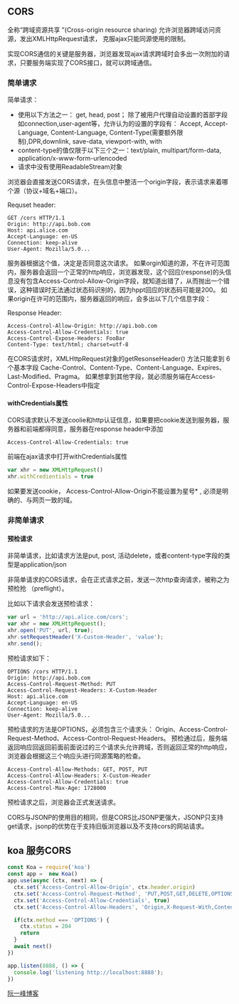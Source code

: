 ## CORS

全称“跨域资源共享 ”(Cross-origin resource sharing)
允许浏览器跨域访问资源，发出XMLHttpRequest请求， 克服ajax只能同源使用的限制。

实现CORS通信的关键是服务器，浏览器发现ajax请求跨域时会多出一次附加的请求，只要服务端实现了CORS接口，就可以跨域通信。

### 简单请求

简单请求：
- 使用以下方法之一： get, head, post； 除了被用户代理自动设置的首部字段如connection,user-agent等，允许认为的设置的字段有：
Accept, Accept-Language, Content-Language, Content-Type(需要额外限制),DPR,downlink, save-data, viewport-with, with
- content-type的值仅限于以下三个之一：text/plain, multipart/form-data, application/x-www-form-urlencoded
- 请求中没有使用ReadableStream对象

浏览器会直接发送CORS请求，在头信息中整洁一个origin字段，表示请求来着哪个源（协议+域名+端口）。

Requset header:
```
GET /cors HTTP/1.1
Origin: http://api.bob.com
Host: api.alice.com
Accept-Language: en-US
Connection: keep-alive
User-Agent: Mozilla/5.0...
```

服务器根据这个值，决定是否同意这次请求。
如果orgin知道的源，不在许可范围内，服务器会返回一个正常的http响应，浏览器发现，这个回应(response)的头信息没有包含Access-Control-Allow-Origin字段，就知道出错了，从而抛出一个错误，这种错误时无法通过状态码识别的，因为hppt回应的状态码可能是200。
如果origin在许可的范围内，服务器返回的响应，会多出以下几个信息字段：

Response Header:
```
Access-Control-Allow-Origin: http://api.bob.com
Access-Control-Allow-Credentials: true
Access-Control-Expose-Headers: FooBar
Content-Type: text/html; charset=utf-8
```
在CORS请求时，XMLHttpRequest对象的getResonseHeader() 方法只能拿到 6个基本字段
Cache-Control、Content-Type、Content-Language、Expires、Last-Modified、Pragma。
如果想拿到其他字段，就必须服务端在Access-Control-Expose-Headers中指定

#### withCredentials属性

CORS请求默认不发送coolie和http认证信息，如果要把cookie发送到服务器，服务器和前端都得同意，服务器在response header中添加
```
Access-Control-Allow-Credentials: true
```
前端在ajax请求中打开withCredentials属性
```js
var xhr = new XMLHttpRequest()
xhr.withCredientials = true
```

如果要发送cookie， Access-Control-Allow-Origin不能设置为星号* , 必须是明确的、与网页一致的域。

### 非简单请求

#### 预检请求
非简单请求，比如请求方法是put, post, 活动delete，或者content-type字段的类型是application/json

非简单请求的CORS请求，会在正式请求之前，发送一次http查询请求，被称之为预检抢 （preflight）。

比如以下请求会发送预检请求：
```js
var url = 'http://api.alice.com/cors';
var xhr = new XMLHttpRequest();
xhr.open('PUT', url, true);
xhr.setRequestHeader('X-Custom-Header', 'value');
xhr.send();
```

预检请求如下：

```
OPTIONS /cors HTTP/1.1
Origin: http://api.bob.com
Access-Control-Request-Method: PUT
Access-Control-Request-Headers: X-Custom-Header
Host: api.alice.com
Accept-Language: en-US
Connection: keep-alive
User-Agent: Mozilla/5.0...
```
预检请求的方法是OPTIONS，必须包含三个请求头： Origin、Access-Control-Request-Method、Access-Control-Request-Headers。
预检通过后，服务端返回响应回返回前面前面说过的三个请求头允许跨域，否则返回正常的http响应，浏览器会根据这三个响应头进行同源策略的检查。
```
Access-Control-Allow-Methods: GET, POST, PUT
Access-Control-Allow-Headers: X-Custom-Header
Access-Control-Allow-Credentials: true
Access-Control-Max-Age: 1728000
```
预检请求之后，浏览器会正式发送请求。

CORS与JSONP的使用目的相同，但是CORS比JSONP更强大，JSONP只支持get请求，jsonp的优势在于支持旧版浏览器以及不支持cors的网站请求。



## koa 服务CORS

```js
const Koa = require('koa')
const app =  new Koa()
app.use(async (ctx, next) => {
  ctx.set('Access-Control-Allow-Origin', ctx.header.origin)
  ctx.set('Access-Control-Request-Method', 'PUT,POST,GET,DELETE,OPTIONS')
  ctx.set('Access-Control-Allow-Credentials', true)
  ctx.set('Access-Control-Allow-Headers', 'Origin,X-Request-With,Content-Type,Accept')

  if(ctx.method === 'OPTIONS') {
    ctx.status = 204
    return
  }
  await next()
})

app.listen(8888, () => {
  console.log('listening http://localhost:8888');
})
```

[阮一峰博客](http://www.ruanyifeng.com/blog/2016/04/cors.html)
